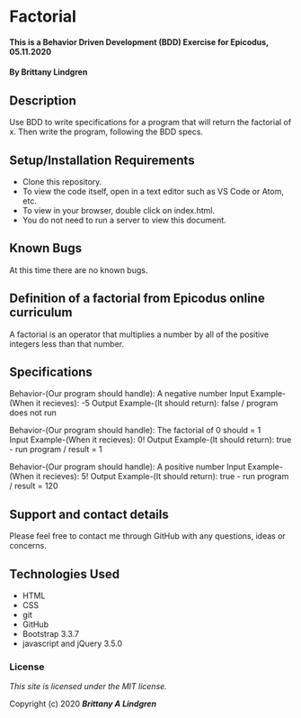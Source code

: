 # Factorial

#### This is a Behavior Driven Development (BDD) Exercise for Epicodus, 05.11.2020

#### By Brittany Lindgren

## Description

Use BDD to write specifications for a program that will return the factorial of x. Then write the program, following the BDD specs.

## Setup/Installation Requirements

* Clone this repository.
* To view the code itself, open in a text editor such as VS Code or Atom, etc.
* To view in your browser, double click on index.html.
* You do not need to run a server to view this document.

## Known Bugs

At this time there are no known bugs.

## Definition of a factorial from Epicodus online curriculum

A factorial is an operator that multiplies a number by all of the positive integers less than that number.

## Specifications

Behavior-(Our program should handle): A negative number
Input Example-(When it recieves): -5
Output Example-(It should return):  false / program does not run 

Behavior-(Our program should handle): The factorial of 0 should = 1  
Input Example-(When it recieves): 0!
Output Example-(It should return):  true - run program / result = 1 

Behavior-(Our program should handle): A positive number
Input Example-(When it recieves): 5!
Output Example-(It should return):  true - run program / result = 120  

## Support and contact details

Please feel free to contact me through GitHub with any questions, ideas or concerns.

## Technologies Used

* HTML
* CSS
* git
* GitHub
* Bootstrap 3.3.7
* javascript and jQuery 3.5.0

### License

*This site is licensed under the MIT license.*

Copyright (c) 2020 **_Brittany A Lindgren_**